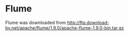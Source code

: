 # Flume

Flume was downloaded from <http://ftp.download-by.net/apache/flume/1.9.0/apache-flume-1.9.0-bin.tar.gz>
